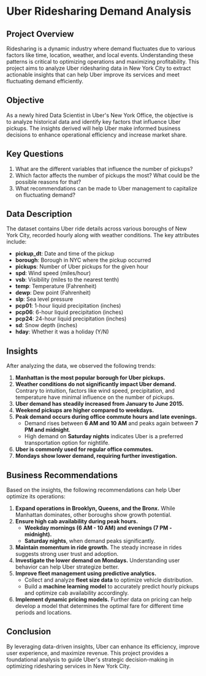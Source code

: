 # Uber Ridesharing Demand Analysis

## Project Overview
Ridesharing is a dynamic industry where demand fluctuates due to various factors like time, location, weather, and local events. Understanding these patterns is critical to optimizing operations and maximizing profitability. This project aims to analyze Uber ridesharing data in New York City to extract actionable insights that can help Uber improve its services and meet fluctuating demand efficiently.

## Objective
As a newly hired Data Scientist in Uber's New York Office, the objective is to analyze historical data and identify key factors that influence Uber pickups. The insights derived will help Uber make informed business decisions to enhance operational efficiency and increase market share.

## Key Questions
1. What are the different variables that influence the number of pickups?
2. Which factor affects the number of pickups the most? What could be the possible reasons for that?
3. What recommendations can be made to Uber management to capitalize on fluctuating demand?

## Data Description
The dataset contains Uber ride details across various boroughs of New York City, recorded hourly along with weather conditions. The key attributes include:

- **pickup_dt**: Date and time of the pickup
- **borough**: Borough in NYC where the pickup occurred
- **pickups**: Number of Uber pickups for the given hour
- **spd**: Wind speed (miles/hour)
- **vsb**: Visibility (miles to the nearest tenth)
- **temp**: Temperature (Fahrenheit)
- **dewp**: Dew point (Fahrenheit)
- **slp**: Sea level pressure
- **pcp01**: 1-hour liquid precipitation (inches)
- **pcp06**: 6-hour liquid precipitation (inches)
- **pcp24**: 24-hour liquid precipitation (inches)
- **sd**: Snow depth (inches)
- **hday**: Whether it was a holiday (Y/N)

## Insights
After analyzing the data, we observed the following trends:

1. **Manhattan is the most popular borough for Uber pickups.**
2. **Weather conditions do not significantly impact Uber demand.** Contrary to intuition, factors like wind speed, precipitation, and temperature have minimal influence on the number of pickups.
3. **Uber demand has steadily increased from January to June 2015.**
4. **Weekend pickups are higher compared to weekdays.**
5. **Peak demand occurs during office commute hours and late evenings.**
   - Demand rises between **6 AM and 10 AM** and peaks again between **7 PM and midnight**.
   - High demand on **Saturday nights** indicates Uber is a preferred transportation option for nightlife.
6. **Uber is commonly used for regular office commutes.**
7. **Mondays show lower demand, requiring further investigation.**

## Business Recommendations
Based on the insights, the following recommendations can help Uber optimize its operations:

1. **Expand operations in Brooklyn, Queens, and the Bronx.** While Manhattan dominates, other boroughs show growth potential.
2. **Ensure high cab availability during peak hours.**
   - **Weekday mornings (6 AM - 10 AM) and evenings (7 PM - midnight).**
   - **Saturday nights**, when demand peaks significantly.
3. **Maintain momentum in ride growth.** The steady increase in rides suggests strong user trust and adoption.
4. **Investigate the lower demand on Mondays.** Understanding user behavior can help Uber strategize better.
5. **Improve fleet management using predictive analytics.**
   - Collect and analyze **fleet size data** to optimize vehicle distribution.
   - Build a **machine learning model** to accurately predict hourly pickups and optimize cab availability accordingly.
6. **Implement dynamic pricing models.** Further data on pricing can help develop a model that determines the optimal fare for different time periods and locations.

## Conclusion
By leveraging data-driven insights, Uber can enhance its efficiency, improve user experience, and maximize revenue. This project provides a foundational analysis to guide Uber's strategic decision-making in optimizing ridesharing services in New York City.

